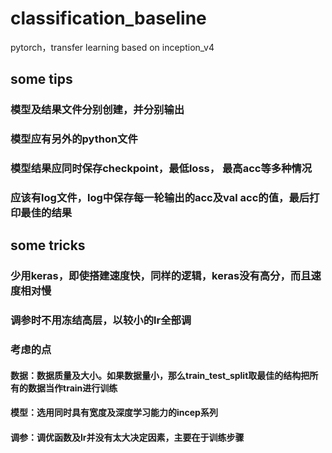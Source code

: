 # classification_baseline
pytorch，transfer learning based on inception_v4

## some tips
### 模型及结果文件分别创建，并分别输出
### 模型应有另外的python文件
### 模型结果应同时保存checkpoint，最低loss， 最高acc等多种情况
### 应该有log文件，log中保存每一轮输出的acc及val acc的值，最后打印最佳的结果

## some tricks
### 少用keras，即使搭建速度快，同样的逻辑，keras没有高分，而且速度相对慢
### 调参时不用冻结高层，以较小的lr全部调
### 考虑的点
#### 数据：数据质量及大小。如果数据量小，那么train_test_split取最佳的结构把所有的数据当作train进行训练
#### 模型：选用同时具有宽度及深度学习能力的incep系列
#### 调参：调优函数及lr并没有太大决定因素，主要在于训练步骤
